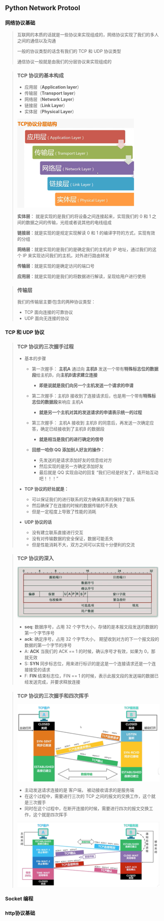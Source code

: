 ## Python Network Protool

### 网络协议基础

> 互联网的本质的话就是一些协议来实现组成的，网络协议实现了我们的多人之间的通信以及沟通
>
> 一般的协议类型的话含有我们的 TCP 和 UDP 协议类型
>
> 通信协议一般就是由我们的分层协议来实现组成的



> ### TCP 协议的基本构成
>
> * 应用层（**Application layer**）
> * 传输层（**Transport layer**）
> * 网络层（**Network Layer**）
> * 链接层（**Link Layer**）
> * 实体层（**Physical Layer**）
>
> <img src="./images/TCP.png" alt="TCP" style="zoom:50%;" />
>
> **实体层**： 就是实现的是我们的将设备之间连接起来，实现我们的 0 和 1 之间的数据之间的传输，光缆或者说其他的电线组成
>
> **链接层**：就是实现的是规定实现解读 0 和 1 的编译字符的方式，实现有效的分组
>
> **网络层**：就是实现的是我们的是确定我们的主机的 IP 地址，通过我们的这个 IP 来实现访问我们的主机，对外进行路由转发
>
> **传输层**：就是实现的是确定访问的端口号
>
> **应用层**：就是实现的是我们的将数据进行解读，呈现给用户进行使用



> ### 传输层
>
> 我们的传输层主要i包含的两种协议类型： 
>
> * TCP 面向连接的可靠协议
> * UDP 面向无连接的协议

### TCP 和 UDP 协议

> ### TCP 协议的三次握手过程
>
> * 基本的步骤
>   * 第一次握手： **主机A** 通过向 **主机B** 发送一个带有**特殊标志位的数据段**给主机B，向**主机B请求建立连接**
>     * **即是说就是我们向另一个主机发送一个请求的申请**
>   * 第二次握手：主机B 接收到了连接请求后，也是用一个带有**特殊标志位的数据段**来响应 主机A
>     * **就是另一个主机对其的发送请求的申请表示统一的过程**
>   * 第三次握手： 主机A 接收到 主机B 的同意后，再发送一次确定应答，确定已经接收到了主机B 的数据段
>     * **就是相当是我们的进行确定的信号**
>
>   
>
>   
>
>   * **回想一哈你 QQ 添加别人好友的操作：** 
>     * 先发送的是请求添加好友的信息给对方
>     * 然后实现的是另一方确定添加好友
>     * 最后就是 QQ 实现自动的回复 “我们已经是好友了，请开始互动吧！！！”
>
> 
>
> * **TCP 协议的好处就是：**
>   * 可以保证我们的进行联系的双方确保真真的保持了联系
>   * 然后确保了在连接的时候的数据传输的不丢失
>   * 但是一定程度上导致了性能的消耗
>
> 
>
> * **UDP 协议的话**
>   * 没有建立联系直接进行交互
>   * 没有对传输数据的安全保证，数据可能丢失
>   * 但是性能消耗不大，双方之间可以实现十分便利的交流

> ### TCP 协议的深入
>
> ![TCP01](./images/TCP01.png)
>
> * **seq**:  数据序号，占用 32 个字节大小，存储的是本报文段发送的数据的第一个字节序号
> * **ack**:  确定序号，占用 32 个字节大小， 期望收到对方的下一个报文段的数据的第一个字节的序号
> * A: **ACK** 当我们的 ACK == 1 的时候，确认序号才有效，如果为 0，那就无效
> * S: **SYN** 同步标志位，用来进行标识的是这是一个连接请求还是一个连接接受的请求
> * F: **FIN** 结束标志位，FIN == 1 的时候，表示此报文段的发送端的数据已经发送完成，并要求释放连接



> ### TCP 协议的三次握手和四次挥手
>
> ![TCP02](./images/TCP02.png)
>
> * 主动发送请求连接的是 客户端， 被动接收请求的是服务端
> * 在这个过程中，需要进行三次的 TCP 之间的报文的交换工作，这个就是三次握手
> * 同时在这个过程中，在断开连接的时候，需要进行四次的报文交换工作，这个就是四次挥手
>
> ![TCP03](./images/TCP03.png)



### Socket 编程



### http协议基础